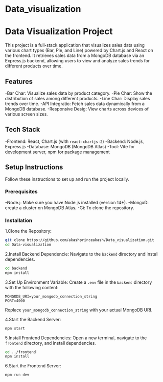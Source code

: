# Data_visualization



# Data Visualization Project

This project is a full-stack application that visualizes sales data using various chart types (Bar, Pie, and Line) powered by Chart.js and React on the frontend. It retrieves sales data from a MongoDB database via an Express.js backend, allowing users to view and analyze sales trends for different products over time.



## Features

-Bar Char: Visualize sales data by product category.
-Pie Char: Show the distribution of sales among different products.
-Line Char: Display sales trends over time.
-API Integratio: Fetch sales data dynamically from a MongoDB database.
-Responsive Desig: View charts across devices of various screen sizes.

## Tech Stack

-Frontend: React, Chart.js (with `react-chartjs-2`)
-Backend: Node.js, Express.js
-Database: MongoDB (MongoDB Atlas)
-Tool: Vite for development server, npm for package management

## Setup Instructions

Follow these instructions to set up and run the project locally.

### Prerequisites

-Node.j: Make sure you have Node.js installed (version 14+).
-MongoD: create a cluster on MongoDB Atlas.
-Gi: To clone the repository.

### Installation

1.Clone the Repository:
   ```bash
   git clone https://github.com/akashprinceakash/Data_visualization.git
   cd Data-visualization
   ```

2.Install Backend Dependencie:
   Navigate to the `backend` directory and install dependencies.
   ```bash
   cd backend
   npm install
   ```

3.Set Up Environment Variable:
   Create a `.env` file in the `backend` directory with the following content:

   ```env
   MONGODB_URI=your_mongodb_connection_string
   PORT=4000
   ```

   Replace `your_mongodb_connection_string` with your actual MongoDB URI.

4.Start the Backend Server:
   ```bash
   npm start
   ```

5.Install Frontend Dependencies:
   Open a new terminal, navigate to the `frontend` directory, and install dependencies.
   ```bash
   cd ../frontend
   npm install
   ```

6.Start the Frontend Server:
   ```bash
   npm run dev
   ```



